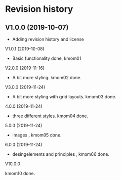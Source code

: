 Revision history
=================

V1.0.0 (2019-10-07)
----------------------
* Adding revision history and license

V1.0.1 (2019-10-08)

* Basic functionality done, kmom01

V2.0.0 (2019-11-16)

* A bit more styling. kmom02 done.

V3.0.0 (2019-11-24)

* A bit more styling with grid layouts. kmom03 done.

4.0.0 (2019-11-24)

* three different styles. kmom04 done.

5.0.0 (2019-11-24)

* images , kmom05 done.

6.0.0 (2019-11-24)

* desingelements and principles , kmom06 done.

V10.0.0

 kmom10 done.

